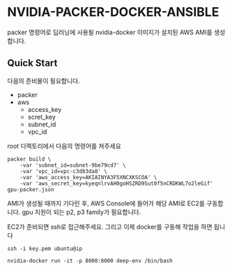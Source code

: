 # NVIDIA-PACKER-DOCKER-ANSIBLE

packer 명령어로 딥러닝에 사용될 nvidia-docker 이미지가 설치된 AWS AMI를 생성합니다.

## Quick Start

다음의 준비물이 필요합니다.
* packer
* aws
    * access_key
    * scret_key
    * subnet_id
    * vpc_id

root 디렉토리에서 다음의 명령어를 쳐주세요

```
packer build \
    -var 'subnet_id=subnet-9be79cd7' \
    -var 'vpc_id=vpc-c3d83da8' \
    -var 'aws_access_key=AKIAINYA3F5XNCXKSCOA' \
    -var 'aws_secret_key=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' gpu-packer.json

```

AMI가 생성될 때까지 기다린 후, AWS Console에 들어가 해당 AMI로 EC2를 구동합니다. gpu 지원이 되는 p2, p3 family가 필요합니다.

EC2가 준비되면 ssh로 접근해주세요. 그리고 이제 docker를 구동해 작업을 하면 됩니다

```
ssh -i key.pem ubuntu@ip

nvidia-docker run -it -p 8000:8000 deep-env /bin/bash
```



